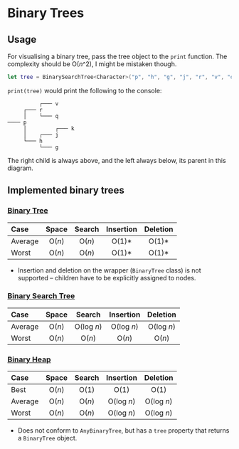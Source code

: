 #  Binary Trees

## Usage
For visualising a binary tree, pass the tree object to the `print` function. The complexity should be O(*n*^2), I might be mistaken though. 
```swift
let tree = BinarySearchTree<Character>("p", "h", "g", "j", "r", "v", "q", "k")
```
`print(tree)` would print the following to the console:
```
          ┌─── v
     ┌─── r
     │    └─── q
──── p
     │         ┌─── k
     │    ┌─── j
     └─── h
          └─── g
```
The right child is always above, and the left always below, its parent in this diagram.

## Implemented binary trees

### [**Binary Tree**](https://github.com/stjomd/learning/blob/master/Learning/Data%20Structures/Trees/BinaryTree.swift)
Case | Space | Search | Insertion | Deletion
:---- | :------: | :-------: | :--------: | :--------:
Average | O(*n*) | O(*n*) | O(1)* | O(1)*
Worst | O(*n*) | O(*n*) | O(1)* | O(1)*

* Insertion and deletion on the wrapper (`BinaryTree` class) is not supported – children have to be explicitly assigned to nodes.

### [**Binary Search Tree**](https://github.com/stjomd/learning/blob/master/Learning/Data%20Structures/Trees/BinarySearchTree.swift)
Case | Space | Search | Insertion | Deletion
:---- | :------: | :-------: | :--------: | :--------:
Average | O(*n*) | O(log *n*) | O(log *n*) | O(log *n*)
Worst | O(*n*) | O(*n*) | O(*n*) | O(*n*)

### [**Binary Heap**](https://github.com/stjomd/learning/blob/master/Learning/Data%20Structures/Trees/Heap.swift)
Case | Space | Search | Insertion | Deletion
:---- | :------: | :-------: | :--------: | :--------:
Best | O(*n*) | O(1) | O(1) | O(1)
Average | O(*n*) | O(*n*) | O(log *n*) | O(log *n*)
Worst | O(*n*) | O(*n*) | O(log *n*) | O(log *n*)

* Does not conform to `AnyBinaryTree`, but has a `tree` property that returns a `BinaryTree` object.
